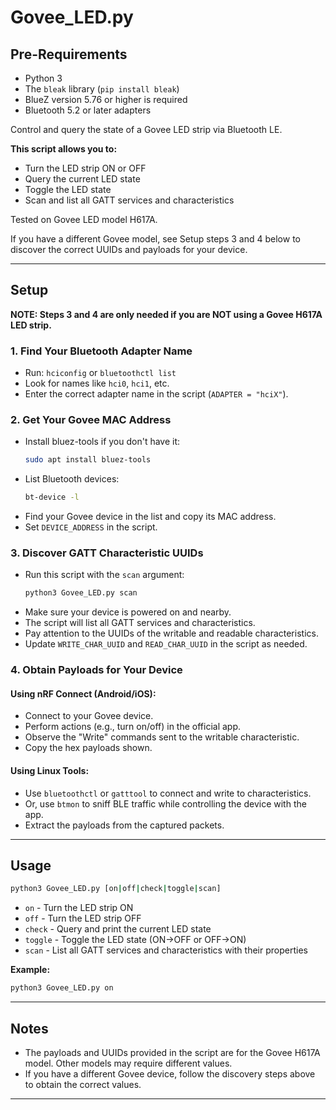 # Govee_LED.py

## Pre-Requirements
- Python 3
- The `bleak` library (`pip install bleak`)
- BlueZ version 5.76 or higher is required
- Bluetooth 5.2 or later adapters

Control and query the state of a Govee LED strip via Bluetooth LE.

**This script allows you to:**
- Turn the LED strip ON or OFF
- Query the current LED state
- Toggle the LED state
- Scan and list all GATT services and characteristics

Tested on Govee LED model H617A.

If you have a different Govee model, see Setup steps 3 and 4 below to discover the correct UUIDs and payloads for your device.

---

## Setup

**NOTE: Steps 3 and 4 are only needed if you are NOT using a Govee H617A LED strip.**

### 1. Find Your Bluetooth Adapter Name

- Run: `hciconfig` or `bluetoothctl list`
- Look for names like `hci0`, `hci1`, etc.
- Enter the correct adapter name in the script (`ADAPTER = "hciX"`).

### 2. Get Your Govee MAC Address

- Install bluez-tools if you don't have it:
  ```sh
  sudo apt install bluez-tools
  ```
- List Bluetooth devices:
  ```sh
  bt-device -l
  ```
- Find your Govee device in the list and copy its MAC address.
- Set `DEVICE_ADDRESS` in the script.

### 3. Discover GATT Characteristic UUIDs

- Run this script with the `scan` argument:
  ```sh
  python3 Govee_LED.py scan
  ```
- Make sure your device is powered on and nearby.
- The script will list all GATT services and characteristics.
- Pay attention to the UUIDs of the writable and readable characteristics.
- Update `WRITE_CHAR_UUID` and `READ_CHAR_UUID` in the script as needed.

### 4. Obtain Payloads for Your Device

#### Using nRF Connect (Android/iOS):
- Connect to your Govee device.
- Perform actions (e.g., turn on/off) in the official app.
- Observe the "Write" commands sent to the writable characteristic.
- Copy the hex payloads shown.

#### Using Linux Tools:
- Use `bluetoothctl` or `gatttool` to connect and write to characteristics.
- Or, use `btmon` to sniff BLE traffic while controlling the device with the app.
- Extract the payloads from the captured packets.

---

## Usage

```sh
python3 Govee_LED.py [on|off|check|toggle|scan]
```

- `on`     - Turn the LED strip ON
- `off`    - Turn the LED strip OFF
- `check`  - Query and print the current LED state
- `toggle` - Toggle the LED state (ON→OFF or OFF→ON)
- `scan`   - List all GATT services and characteristics with their properties

**Example:**
```sh
python3 Govee_LED.py on
```

---

## Notes

- The payloads and UUIDs provided in the script are for the Govee H617A model. Other models may require different values.
- If you have a different Govee device, follow the discovery steps above to obtain the correct values.


---
